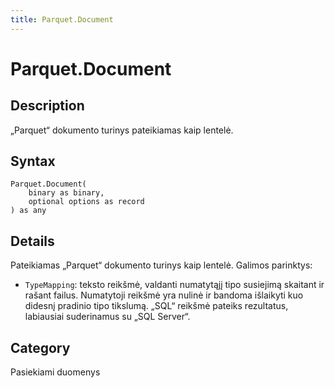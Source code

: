 ```yaml
---
title: Parquet.Document
---
```


# Parquet.Document


## Description

„Parquet“ dokumento turinys pateikiamas kaip lentelė.


## Syntax

```powerquery
Parquet.Document(
    binary as binary,
    optional options as record
) as any
```


## Details

Pateikiamas „Parquet“ dokumento turinys kaip lentelė. Galimos parinktys:
    <ul>
    <li> <code>TypeMapping</code>: teksto reikšmė, valdanti numatytąjį tipo susiejimą skaitant ir rašant failus. Numatytoji reikšmė yra nulinė ir bandoma išlaikyti kuo didesnį pradinio tipo tikslumą. „SQL“ reikšmė pateiks rezultatus, labiausiai suderinamus su „SQL Server“.</li>
    </ul>



## Category
Pasiekiami duomenys
